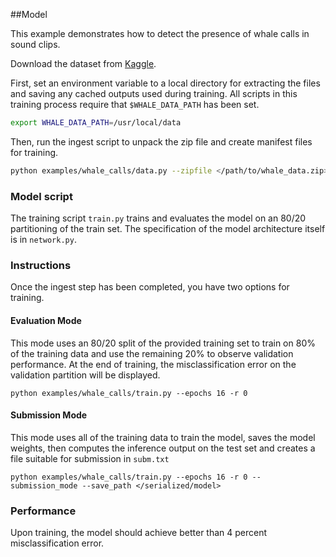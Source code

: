 ##Model

This example demonstrates how to detect the presence of whale calls in sound clips.

Download the dataset from [Kaggle](https://www.kaggle.com/c/whale-detection-challenge).

First, set an environment variable to a local directory for extracting the files and saving any cached outputs used during training.  All scripts in this training process require that `$WHALE_DATA_PATH` has been set.

```bash
export WHALE_DATA_PATH=/usr/local/data
```

Then, run the ingest script to unpack the zip file and create manifest files for training.

```bash
python examples/whale_calls/data.py --zipfile </path/to/whale_data.zip>
```


### Model script
The training script `train.py` trains and evaluates the model on an 80/20 partitioning of
the train set.  The specification of the model architecture itself is in `network.py`.

### Instructions

Once the ingest step has been completed, you have two options for training.

#### Evaluation Mode
This mode uses an 80/20 split of the provided training set to train on 80% of the training data and use the remaining 20% to observe validation performance.  At the end of training, the misclassification error on the validation partition will be displayed.
```
python examples/whale_calls/train.py --epochs 16 -r 0
```

#### Submission Mode
This mode uses all of the training data to train the model, saves the model weights, then computes the inference output on the test set and creates a file suitable for submission in `subm.txt`
```
python examples/whale_calls/train.py --epochs 16 -r 0 --submission_mode --save_path </serialized/model>
```
### Performance
Upon training, the model should achieve better than 4 percent misclassification error.
